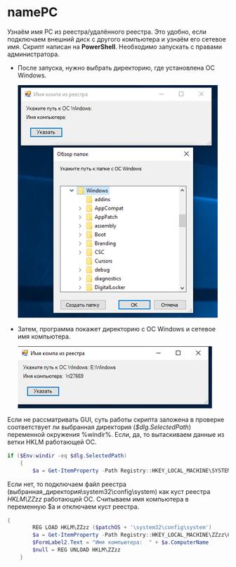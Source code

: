 # namePC
Узнаём имя PC из реестра/удалённого реестра. Это удобно, если подключаем внешний диск с другого компьютера и узнаём его сетевое имя.
Скрипт написан на <b>PowerShell</b>. Необходимо запускать с правами администратора. 
* После запуска, нужно выбрать директорию, где установлена ОС Windows.

  ![alt text](https://github.com/OlegHemp/namePC/blob/main/create.PNG)
  
* Затем, программа покажет директорию с ОС Windows  и сетевое имя компьютера.

  ![alt text](https://github.com/OlegHemp/namePC/blob/main/res.PNG)
  
Если не рассматривать GUI, cуть работы скрипта заложена в проверке соответствует ли выбранная директория (<i>$dlg.SelectedPath</i>) переменной окружения %windir%.
Если, да, то вытаскиваем данные из ветки HKLM работающей ОС.
```powershell
if ($Env:windir -eq $dlg.SelectedPath)
    {
        $a = Get-ItemProperty -Path Registry::HKEY_LOCAL_MACHINE\SYSTEM\ControlSet001\Control\ComputerName\ComputerName
```
Если нет, то подключаем файл реестра (выбранная_директория\system32\config\system) как куст реестра <i>HKLM\ZZzz</i> работающей ОС. 
Считываем имя компьютера в переменную $a  и отключаем куст реестра.
```powershell
{
        REG LOAD HKLM\ZZzz ($patchOS + '\system32\config\system')
        $a = Get-ItemProperty -Path Registry::HKEY_LOCAL_MACHINE\ZZzz\ControlSet001\Control\ComputerName\ComputerName
        $FormLabel2.Text = "Имя компьютера:  " + $a.ComputerName
        $null = REG UNLOAD HKLM\ZZzz  
    }
```




